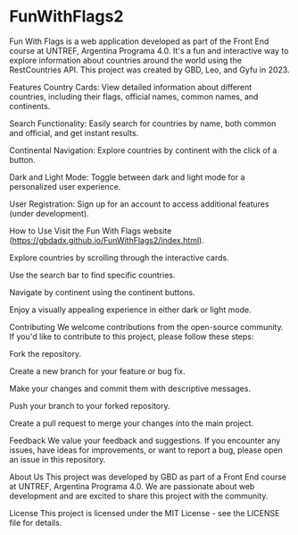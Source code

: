 # FunWithFlags2


Fun With Flags is a web application developed as part of the Front End course at UNTREF, Argentina Programa 4.0. It's a fun and interactive way to explore information about countries around the world using the RestCountries API. This project was created by GBD, Leo, and Gyfu in 2023.

Features
Country Cards: View detailed information about different countries, including their flags, official names, common names, and continents.

Search Functionality: Easily search for countries by name, both common and official, and get instant results.

Continental Navigation: Explore countries by continent with the click of a button.

Dark and Light Mode: Toggle between dark and light mode for a personalized user experience.

User Registration: Sign up for an account to access additional features (under development).

How to Use
Visit the Fun With Flags website (https://gbdadx.github.io/FunWithFlags2/index.html).

Explore countries by scrolling through the interactive cards.

Use the search bar to find specific countries.

Navigate by continent using the continent buttons.

Enjoy a visually appealing experience in either dark or light mode.

Contributing
We welcome contributions from the open-source community. If you'd like to contribute to this project, please follow these steps:

Fork the repository.

Create a new branch for your feature or bug fix.

Make your changes and commit them with descriptive messages.

Push your branch to your forked repository.

Create a pull request to merge your changes into the main project.

Feedback
We value your feedback and suggestions. If you encounter any issues, have ideas for improvements, or want to report a bug, please open an issue in this repository.

About Us
This project was developed by GBD as part of a Front End course at UNTREF, Argentina Programa 4.0. We are passionate about web development and are excited to share this project with the community.

License
This project is licensed under the MIT License - see the LICENSE file for details.





